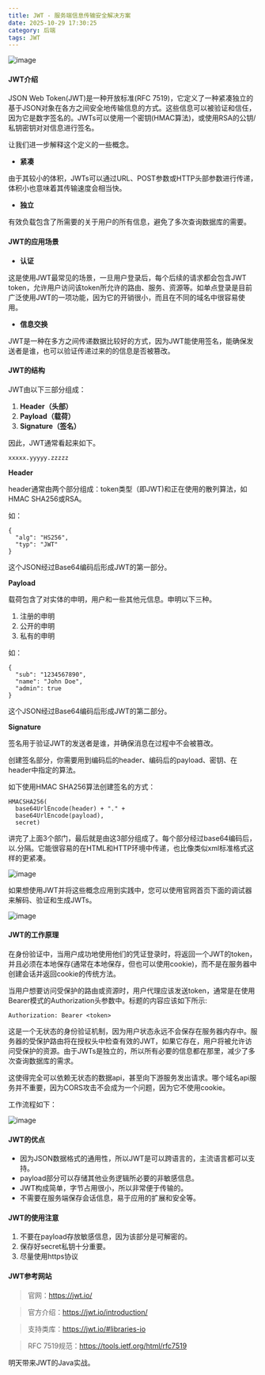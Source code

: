 ```yaml
---
title: JWT - 服务端信息传输安全解决方案
date: 2025-10-29 17:30:25
category: 后端
tags: JWT
---
```


![image](http://s1.51cto.com/wyfs02/M01/9E/8C/wKioL1mTIqHT6t3uAACjzS9yw9I624.jpg-wh_651x-s_1547569217.jpg)

#### JWT介绍

JSON Web Token(JWT)是一种开放标准(RFC 7519)，它定义了一种紧凑独立的基于JSON对象在各方之间安全地传输信息的方式。这些信息可以被验证和信任，因为它是数字签名的。JWTs可以使用一个密钥(HMAC算法)，或使用RSA的公钥/私钥密钥对对信息进行签名。

让我们进一步解释这个定义的一些概念。

- **紧凑**

由于其较小的体积，JWTs可以通过URL、POST参数或HTTP头部参数进行传递，体积小也意味着其传输速度会相当快。

- **独立**

有效负载包含了所需要的关于用户的所有信息，避免了多次查询数据库的需要。

#### JWT的应用场景

- **认证**

这是使用JWT最常见的场景，一旦用户登录后，每个后续的请求都会包含JWT token，允许用户访问该token所允许的路由、服务、资源等。如单点登录是目前广泛使用JWT的一项功能，因为它的开销很小，而且在不同的域名中很容易使用。

- **信息交换**

JWT是一种在多方之间传递数据比较好的方式，因为JWT能使用签名，能确保发送者是谁，也可以验证传递过来的的信息是否被篡改。

#### JWT的结构

JWT由以下三部分组成：

1. **Header（头部）**
1. **Payload（载荷）**
1. **Signature（签名）**

因此，JWT通常看起来如下。

```
xxxxx.yyyyy.zzzzz
```

**Header**

header通常由两个部分组成：token类型（即JWT)和正在使用的散列算法，如HMAC SHA256或RSA。

如：

```
{
  "alg": "HS256",
  "typ": "JWT"
}
```

这个JSON经过Base64编码后形成JWT的第一部分。

**Payload**

载荷包含了对实体的申明，用户和一些其他元信息。申明以下三种。

1. 注册的申明
1. 公开的申明
1. 私有的申明

如：

```
{
  "sub": "1234567890",
  "name": "John Doe",
  "admin": true
}
```

这个JSON经过Base64编码后形成JWT的第二部分。

**Signature**

签名用于验证JWT的发送者是谁，并确保消息在过程中不会被篡改。

创建签名部分，你需要用到编码后的header、编码后的payload、密钥、在header中指定的算法。

如下使用HMAC SHA256算法创建签名的方式：

```
HMACSHA256(
  base64UrlEncode(header) + "." +
  base64UrlEncode(payload),
  secret)
```

讲完了上面3个部门，最后就是由这3部分组成了。每个部分经过base64编码后，以.分隔。它能很容易的在HTML和HTTP环境中传递，也比像类似xml标准格式这样的更紧凑。

![image](https://cdn.auth0.com/content/jwt/encoded-jwt3.png)

如果想使用JWT并将这些概念应用到实践中，您可以使用官网首页下面的调试器来解码、验证和生成JWTs。

![image](https://cdn.auth0.com/blog/legacy-app-auth/legacy-app-auth-5.png)

#### JWT的工作原理

在身份验证中，当用户成功地使用他们的凭证登录时，将返回一个JWT的token，并且必须在本地保存(通常在本地保存，但也可以使用cookie)，而不是在服务器中创建会话并返回cookie的传统方法。

当用户想要访问受保护的路由或资源时，用户代理应该发送token，通常是在使用Bearer模式的Authorization头参数中。标题的内容应该如下所示:

```
Authorization: Bearer <token>
```

这是一个无状态的身份验证机制，因为用户状态永远不会保存在服务器内存中。服务器的受保护路由将在授权头中检查有效的JWT，如果它存在，用户将被允许访问受保护的资源。由于JWTs是独立的，所以所有必要的信息都在那里，减少了多次查询数据库的需求。

这使得完全可以依赖无状态的数据api，甚至向下游服务发出请求。哪个域名api服务并不重要，因为CORS攻击不会成为一个问题，因为它不使用cookie。

工作流程如下：

![image](https://cdn.auth0.com/content/jwt/jwt-diagram.png)

#### JWT的优点

- 因为JSON数据格式的通用性，所以JWT是可以跨语言的，主流语言都可以支持。
- payload部分可以存储其他业务逻辑所必要的非敏感信息。
- JWT构成简单，字节占用很小，所以非常便于传输的。
- 不需要在服务端保存会话信息，易于应用的扩展和安全等。

#### JWT的使用注意

1. 不要在payload存放敏感信息，因为该部分是可解密的。
1. 保存好secret私钥十分重要。
1. 尽量使用https协议

#### JWT参考网站

> 官网：https://jwt.io/

> 官方介绍：https://jwt.io/introduction/

> 支持类库：https://jwt.io/#libraries-io

> RFC 7519规范：https://tools.ietf.org/html/rfc7519

明天带来JWT的Java实战。

